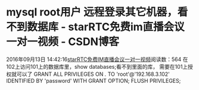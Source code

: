 # mysql root用户 远程登录其它机器，看不到数据库 - starRTC免费im直播会议一对一视频 - CSDN博客
2016年09月13日 14:42:16[starRTC免费IM直播会议一对一视频](https://me.csdn.net/elesos)阅读数：564
在102上访问101上的数据库里，show databases;看不到里面的库，
需要在101上授权就可以了
GRANT ALL PRIVILEGES ON *.* TO 'root'@'192.168.3.102' IDENTIFIED BY 'password' WITH GRANT OPTION;
FLUSH PRIVILEGES;
